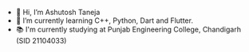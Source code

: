 - 👋 Hi, I’m Ashutosh Taneja
- 🌱 I’m currently learning C++, Python, Dart and Flutter.
- 📚 I'm currently studying at Punjab Engineering College, Chandigarh (SID 21104033)

